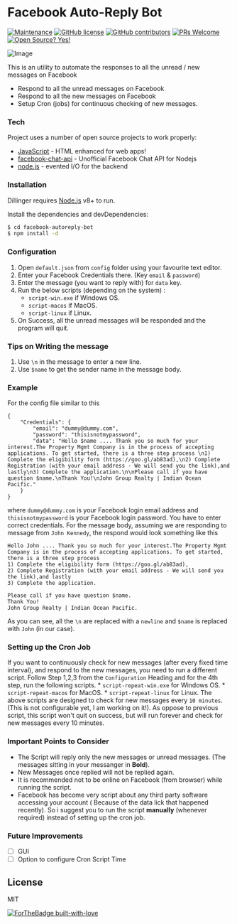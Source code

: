 # Facebook Auto-Reply Bot
[![Maintenance](https://img.shields.io/badge/Maintained%3F-no-red.svg)](https://bitbucket.org/lbesson/ansi-colors) [![GitHub license](https://img.shields.io/github/license/Naereen/StrapDown.js.svg)](https://github.com/Naereen/StrapDown.js/blob/master/LICENSE) [![GitHub contributors](https://img.shields.io/github/contributors/o-x-y-g-e-n/Facebook-AutoReply-Bot)](https://GitHub.com/o-x-y-g-e-n/Facebook-AutoReply-Bot/graphs/contributors/) [![PRs Welcome](https://img.shields.io/badge/PRs-welcome-brightgreen.svg?style=flat-square)](http://makeapullrequest.com) [![Open Source? Yes!](https://badgen.net/badge/Open%20Source%20%3F/Yes%21/blue?icon=github)](https://github.com/o-x-y-g-e-n/badges/)

![Image](https://i.ibb.co/VBRhsxn/undraw-right-places-h9n3.png)

This is an utility to automate the responses to all the unread / new messages on Facebook

  - Respond to all the unread messages on Facebook
  - Respond to all the new messages on Facebook
  - Setup Cron (jobs) for continuous checking of new messages.

### Tech

Project uses a number of open source projects to work properly:

* [JavaScript] - HTML enhanced for web apps!
* [facebook-chat-api] - Unofficial Facebook Chat API for Nodejs
* [node.js] - evented I/O for the backend

### Installation

Dillinger requires [Node.js](https://nodejs.org/) v8+ to run.

Install the dependencies and devDependencies:

```sh
$ cd facebook-autoreply-bot
$ npm install -d
```

### Configuration
1. Open `default.json` from `config` folder using your favourite text editor.
2. Enter your Facebook Credentials there. (Key `email` & `password`)
3. Enter the message (you want to reply with) for `data` key.
4. Run the below scripts (depending on the system) :
    *  `script-win.exe` if Windows OS.
    *  `script-macos` if MacOS.
    *  `script-linux` if Linux.
5. On Success, all the unread messages will be responded and the program will quit.

### Tips on Writing the message
1. Use `\n` in the message to enter a new line.
2. Use `$name` to get the sender name in the message body.

### Example
For the config file similar to this 
```
{
	"Credentials": {
		"email": "dummy@dummy.com",
		"password": "thisisnotmypassword",
		"data": "Hello $name .... Thank you so much for your interest.The Property Mgmt Company is in the process of accepting applications. To get started, there is a three step process \n1) Complete the eligibility form (https://goo.gl/ab83ad),\n2) Complete Registration (with your email address - We will send you the link),and lastly\n3) Complete the application.\n\nPlease call if you have question $name.\nThank You!\nJohn Group Realty | Indian Ocean Pacific."
	}
}
```
where `dummy@dummy.com` is your Facebook login email address and `thisisnotmypassword` is your Facebook login password. You have to enter correct credentials. For the message body, assuming we are responding to message from `John Kennedy`, the respond would look something like this
```
Hello John .... Thank you so much for your interest.The Property Mgmt Company is in the process of accepting applications. To get started, there is a three step process
1) Complete the eligibility form (https://goo.gl/ab83ad),
2) Complete Registration (with your email address - We will send you the link),and lastly
3) Complete the application.

Please call if you have question $name.
Thank You!
John Group Realty | Indian Ocean Pacific.
```
As you can see, all the `\n` are replaced with a `newline` and `$name` is replaced with `John` (in our case). 

### Setting up the Cron Job
If you want to continuously check for new messages (after every fixed time interval), and respond to the new messages, you need to run a different script. Follow Step 1,2,3 from the `Configuration` Heading and for the 4th step, run the following scripts.
    * `script-repeat-win.exe` for Windows OS.
    * `script-repeat-macos` for MacOS.
    * `script-repeat-linux` for Linux.
The above scripts are designed to check for new messages every `10 minutes`. (This is not configurable yet, I am working on it!). As oppose to previous script, this script won't quit on success, but will run forever and check for new messages every 10 minutes.

### Important Points to Consider
* The Script will reply only the new messages or unread messages. (The messages sitting in your messanger in **Bold**).
* New Messages once replied will not be replied again.
*  It is recommended not to be online on Facebook (from browser) while running the script.
*  Facebook has become very script about any third party software accessing your account ( Because of the data lick that happened recently). So i suggest you to run the script **manually** (whenever required) instead of setting up the cron job.

### Future Improvements 
- [ ] GUI
- [ ] Option to configure Cron Script Time

License
----

MIT


[![ForTheBadge built-with-love](http://ForTheBadge.com/images/badges/built-with-love.svg)](https://GitHub.com/o-x-y-g-e-n/)

[//]: # (These are reference links used in the body of this note and get stripped out when the markdown processor does its job. There is no need to format nicely because it shouldn't be seen. Thanks SO - http://stackoverflow.com/questions/4823468/store-comments-in-markdown-syntax)


   [dill]: <https://github.com/joemccann/dillinger>
   [node.js]: <http://nodejs.org>
   [JavaScript]: <https://www.javascript.com/>
   [facebook-chat-api]: <https://github.com/Schmavery/facebook-chat-api>
